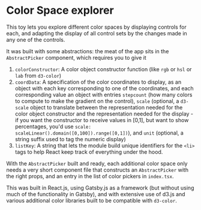 # Color Space explorer

This toy lets you explore different color spaces by displaying controls for each, and adapting the display of 
all control sets by the changes made in any one of the controls.

It was built with some abstractions: the meat of the app sits in the `AbstractPicker` component, which requires
you to give it

1. `colorConstructor`: A color object constructor function (like `rgb` or `hsl` or `lab` from `d3-color`)
2. `coordData`: A specification of the color coordinates to display, as an object with each key corresponding to one of the
   coordinates, and each corresponding value an object with entries `stepcount` (how many colors to compute to
   make the gradient on the control), `scale` (optional, a `d3-scale` object to translate between the representation
   needed for the color object constructor and the representation needed for the display - if you want the
   constructor to receive values in [0,1], but want to show percentages, you'd use 
   `scale: scaleLinear().domain([0,100]).range([0,1])`), and `unit` (optional, a string suffix used to tag 
   the numeric display)
3. `listKey`: A string that lets the module build unique identifiers for the `<li>` tags to help React keep track of everything
   under the hood.

With the `AbstractPicker` built and ready, each additional color space only needs a very short component file that
constructs an `AbstractPicker` with the right props, and an entry in the list of color pickers in `index.tsx`.

This was built in React.js, using Gatsby.js as a framework (but without using much of the functionality in Gatsby),
and with extensive use of d3.js and various additional color libraries built to be compatible with `d3-color`. 